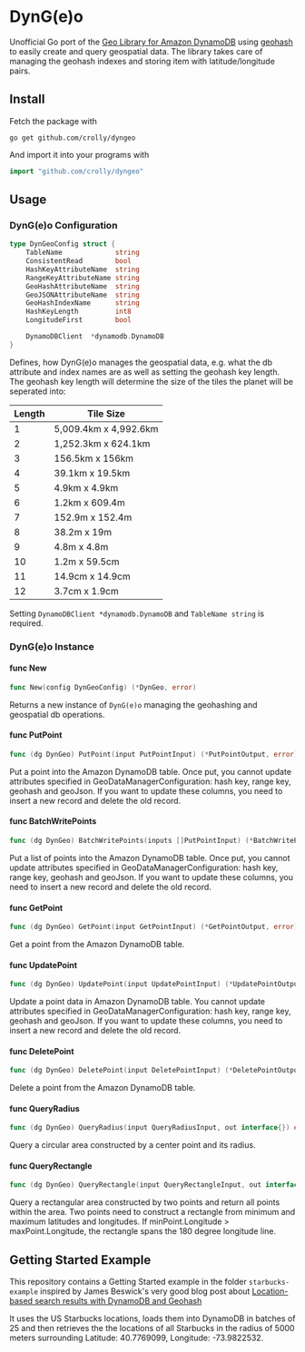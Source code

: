 # DynG(e)o

Unofficial Go port of the [Geo Library for Amazon DynamoDB](https://github.com/amazon-archives/dynamodb-geo) using [geohash](https://en.wikipedia.org/wiki/Geohash) to easily create and query geospatial data.
The library takes care of managing the geohash indexes and storing item with latitude/longitude pairs.

## Install

Fetch the package with

```
go get github.com/crolly/dyngeo
```

And import it into your programs with

```go
import "github.com/crolly/dyngeo"
```

## Usage

### DynG(e)o Configuration

```go
type DynGeoConfig struct {
	TableName             string
	ConsistentRead        bool
	HashKeyAttributeName  string
	RangeKeyAttributeName string
	GeoHashAttributeName  string
	GeoJSONAttributeName  string
	GeoHashIndexName      string
	HashKeyLength         int8
	LongitudeFirst        bool

	DynamoDBClient  *dynamodb.DynamoDB
}
```

Defines, how DynG(e)o manages the geospatial data, e.g. what the db attribute and index names are as well as setting the geohash key length.
The geohash key length will determine the size of the tiles the planet will be seperated into:

| Length | Tile Size             |
| ------ |-----------------------|
| 1      | 5,009.4km x 4,992.6km |
| 2      | 1,252.3km x 624.1km   |
| 3      | 156.5km x 156km       |
| 4      | 39.1km x 19.5km       |
| 5      | 4.9km x 4.9km         |
| 6      | 1.2km x 609.4m        |
| 7      | 152.9m x 152.4m       |
| 8      | 38.2m x 19m           |
| 9      | 4.8m x 4.8m           |
| 10     | 1.2m x 59.5cm         |
| 11     | 14.9cm x 14.9cm       |
| 12     | 3.7cm x 1.9cm         |

Setting `DynamoDBClient *dynamodb.DynamoDB` and `TableName string` is required.

### DynG(e)o Instance

#### func New

```go
func New(config DynGeoConfig) (*DynGeo, error)
```
Returns a new instance of `DynG(e)o` managing the geohashing and geospatial db operations.

#### func PutPoint

```go
func (dg DynGeo) PutPoint(input PutPointInput) (*PutPointOutput, error)
```
Put a point into the Amazon DynamoDB table. Once put, you cannot update attributes specified in GeoDataManagerConfiguration: hash key, range key, geohash and geoJson. If you want to update these columns, you need to insert a new record and delete the old record.

#### func BatchWritePoints

```go
func (dg DynGeo) BatchWritePoints(inputs []PutPointInput) (*BatchWritePointOutput, error)
```
Put a list of points into the Amazon DynamoDB table. Once put, you cannot update attributes specified in GeoDataManagerConfiguration: hash key, range key, geohash and geoJson. If you want to update these columns, you need to insert a new record and delete the old record.

#### func GetPoint

```go
func (dg DynGeo) GetPoint(input GetPointInput) (*GetPointOutput, error)
```
Get a point from the Amazon DynamoDB table.

#### func UpdatePoint

```go
func (dg DynGeo) UpdatePoint(input UpdatePointInput) (*UpdatePointOutput, error)
```
Update a point data in Amazon DynamoDB table. You cannot update attributes specified in GeoDataManagerConfiguration: hash key, range key, geohash and geoJson. If you want to update these columns, you need to insert a new record and delete the old record.

#### func DeletePoint

```go
func (dg DynGeo) DeletePoint(input DeletePointInput) (*DeletePointOutput, error)
```
Delete a point from the Amazon DynamoDB table.

#### func QueryRadius

```go
func (dg DynGeo) QueryRadius(input QueryRadiusInput, out interface{}) error 
```
Query a circular area constructed by a center point and its radius.

#### func  QueryRectangle

```go
func (dg DynGeo) QueryRectangle(input QueryRectangleInput, out interface{}) error 
```
Query a rectangular area constructed by two points and return all points within the area. Two points need to construct a rectangle from minimum and maximum latitudes and longitudes. If minPoint.Longitude > maxPoint.Longitude, the rectangle spans the 180 degree longitude line.

## Getting Started Example

This repository contains a Getting Started example in the folder `starbucks-example` inspired by James Beswick's very good blog post about [Location-based search results with DynamoDB and Geohash](https://read.acloud.guru/location-based-search-results-with-dynamodb-and-geohash-267727e5d54f)

It uses the US Starbucks locations, loads them into DynamoDB in batches of 25 and then retrieves the the locations of all Starbucks in the radius of 5000 meters surrounding Latitude:  40.7769099, Longitude: -73.9822532.